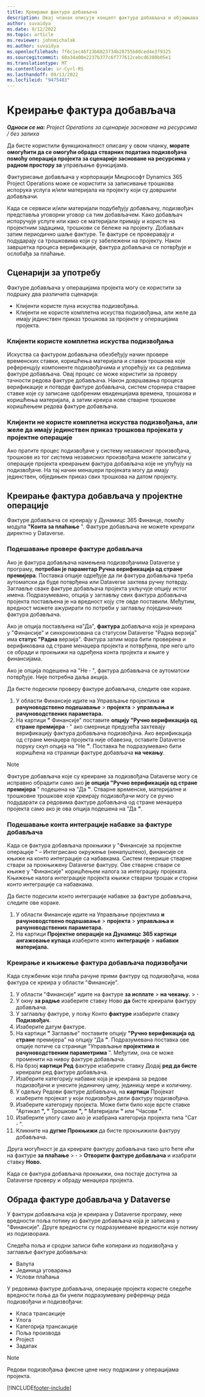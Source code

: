```yaml
---
title: Креирање фактура добављача
description: Овај чланак описује концепт фактура добављача и објашњава како да их креирате у корпорацији Мицрософт Dynamics 365 Project Operations.
author: suvaidya
ms.date: 9/12/2022
ms.topic: article
ms.reviewer: johnmichalak
ms.author: suvaidya
ms.openlocfilehash: 7f6c1ec46f23b6823734b28755b80ced4e3f9325
ms.sourcegitcommit: 60a34a00e2237b377c6f777612cebcd6380b05e1
ms.translationtype: MT
ms.contentlocale: sr-Cyrl-RS
ms.lasthandoff: 09/13/2022
ms.locfileid: "9475483"
---
```

# <a name="create-vendor-invoices"></a>Креирање фактура добављача

_**Односи се на:** Project Operations за сценарије засноване на ресурсима / без залиха_

Да бисте користили функционалност описану у овом чланку, **морате омогућити да се омогући обрада стварних података подизвођача помоћу операција пројекта за сценарије засноване на ресурсима** у **радном простору за** управљање функцијама.

Фактурисање добављача у корпорацији Мицрософт Dynamics 365 Project Operations може се користити за записивање трошкова испорука услуга и/или материјала на пројекту који су довршили добављачи.

Када се сервиси и/или материјали подубеђују добављачу, подизвођач представља уговорни уговор са тим добављачем. Како добављач испоручује услуге или како се материјали примају и користе на пројектним задацима, трошкови се бележе на пројекту. Добављач затим периодично шаље фактуре. Те фактуре се проверавају и подударају са трошковима који су забележени на пројекту. Након завршетка процеса верификације, фактура добављача се потврђује и ослобађа за плаћање.

## <a name="scenarios-for-use"></a>Сценарији за употребу

Фактуре добављача у операцијама пројекта могу се користити за подршку два различита сценарија:

- Клијенти користе пуна искуства подизвођања.
- Клијенти не користе комплетна искуства подизвођања, али желе да имају јединствен приказ трошкова за пројекте у операцијама пројекта.

### <a name="customers-use-the-full-subcontracting-experiences"></a>Клијенти користе комплетна искуства подизвођања

Искуства са фактуром добављача обезбеђују начин провере временских ставки, коришћења материјала и ставки трошкова које референцују компоненте подизвођачима и упорећују их са редовима фактуре добављача. Овај процес се може користити за проверу тачности редова фактуре добављача. Након довршавања процеса верификације и потврде фактуре добављача, систем сторнира стварне ставке које су записане одобреним евиденцијама времена, трошкова и коришћења материјала, а затим креира нове стварне трошкове коришћењем редова фактуре добављача.

### <a name="customers-dont-use-the-full-subcontracting-experiences-but-want-to-have-a-unified-view-of-costs-on-projects-in-project-operations"></a>Клијенти не користе комплетна искуства подизвођања, али желе да имају јединствен приказ трошкова пројеката у пројектне операције

Ако пратите процес подизвођаче у систему независног произвођача, трошкове из тог система независних произвођача можете записати у операције пројекта креирањем фактура добављача које не упућују на подизвођаче. На тај начин менаџери пројеката могу да имају јединствен, обједињен приказ свих трошкова на датом пројекту.

## <a name="create-vendor-invoices-in-project-operations"></a>Креирање фактура добављача у пројектне операције

Фактуре добављача се креирају у Дyнамицс 365 Финанце, помоћу модула **"Конта за плаћање** ". Фактуре добављача не можете креирати директно у Dataverse.

### <a name="set-up-vendor-invoice-verification"></a>Подешавање провере фактуре добављача

Ако је фактура добављача намењена подизвођачима Dataverse у програму, **потребан је параметар Ручна верификација од стране премијера**. Поставка опције одређује да ли фактура добављача треба аутоматски да буде потврђена или Dataverse захтева ручну потврду. Заглавље сваке фактуре добављача пројекта укључује опцију истог имена. Подразумевано, опција у заглављу свих фактура добављача пројекта постављена је на вредност коју сте овде поставили. Међутим, вредност можете ажурирати по потреби у заглављу појединачних фактура добављача.

Ако је опција постављена на"Да", **фактура** добављача која је креирана у "Финансије" и синхронизована са статусом Dataverse "Радна верзија" има **статус "Радна** верзија". Фактура затим мора бити проверена и верификована од стране менаџера пројекта и потврђена, пре него што се обради и прокњижи на одређена конта пројекта и књиге у финансијама.

Ако је опција подешена на "Не **·** ", фактура добављача се аутоматски потврђује. Није потребна даља акција.

Да бисте подесили проверу фактуре добављача, следите ове кораке.

1. У области Финансије идите на Управљање пројектима **и рачуноводствено подешавање** \> **пројекта** \> **управљања и рачуноводствених параметара.**
1. На картици **"** Финансије" поставите **опцију "Ручно верификација од стране премијера** **·** " ако смернице предузећа захтевају верификацију фактура добављача подизвођача. Ако верификација од стране менаџера пројекта није обавезна, оставите Dataverse поруку скуп опција на "Не **"**. Поставка ће подразумевано бити коришћена на страници фактуре добављача **на чекању**.

> [!NOTE]
> Фактуре добављача које су креиране за подизвођача Dataverse могу се исправно обрадити само ако **је опција "Ручно верификација од стране премијера** " подешена на "Да **"**. Стварне временске, материјалне и трошковне трошкове које креирају подизвођачи могу се ручно подударати са редовима фактуре добављача од стране менаџера пројекта само ако је ова опција подешена на "Да **"**.

### <a name="set-up-a-procurement-integration-account-for-vendor-invoices"></a>Подешавање конта интеграције набавке за фактуре добављача

Када се фактура добављача прокњижи у "Финансије за пројектне операције " – Интегрисано окружење (ненапуштено), финансије се књиже на конто интеграције са набавкама. Систем генерише стварне ствари за прокњижену Dataverse фактуру. Ове стварне ствари се књиже у "Финансије" коришћењем налога за интеграцију пројеката. Књижење налога интеграције пројекта књижи стварни трошак и сторни конто интеграције са набавкама.

Да бисте подесили конто интеграције набавке за фактуре добављача, следите ове кораке.

1. У области Финансије идите на Управљање пројектима **и рачуноводствено подешавање** \> **пројекта** \> **управљања и рачуноводствених параметара.**
1. На картици **Пројектне операције на Дyнамицс 365 картици ангажовање купаца** изаберите конто **интеграције** \> **набавки материјала.**

### <a name="create-and-post-subcontract-vendor-invoices"></a>Креирање и књижење фактура добављача подизвођачи

Када службеник који плаћа рачуне прими фактуру од подизвођача, нова фактура се креира у области "Финансије".

1. У области "Финансије" идите на фактуре **за исплате** \> **на чекању.** \> **·**
1. У окну **за радње** изаберите ставку Ново **да** бисте креирали фактуру добављача.
1. У заглављу фактуре, у пољу Конто **фактуре** изаберите ставку **Подизвођач**.
1. Изаберите датум фактуре.
1. На картици **"** Заглавље" поставите опцију **"Ручно верификација од стране** премијера" на опцију "Да **"**. Подразумевана поставка ове опције потиче са странице "Управљање **пројектима и рачуноводственим параметрима** ". Међутим, она се може променити на нивоу фактуре добављача.
1. На брзој **картици Ред** фактуре изаберите ставку Додај **ред да бисте** креирали ред фактуре добављача.
1. Изаберите категорију набавке која је креирана за редове подизвођачи и унесите јединичну цену, јединицу мере и количину.
1. У одељку Редови фактуре добављача, на **картици** Пројекат изаберите пројекат у који подизвођач дели фактуру подизвођача.
1. Изаберите категорију пројекта. Може бити било које врсте ставке "Артикал **", "** Трошкови **", "** Материјали **"** или "Часови **"**.
1. Изаберите улогу само ако је изабрана категорија пројекта типа "Сат **·** ".
1. Кликните на **дугме Прокњижи** да бисте прокњижили фактуру добављача.

Друга могућност је да креирате фактуру добављача тако што ћете ићи на фактуре **за плаћање** \> **·** \> **Отворити фактуре добављача** и изабрати ставку **Ново.**

Када се фактура добављача прокњижи, она постаје доступна за Dataverse проверу и обраду менаџера пројекта.

## <a name="vendor-invoice-processing-in-dataverse"></a>Обрада фактуре добављача у Dataverse

У фактури добављача која је креирана у Dataverse програму, неке вредности поља потииу из фактуре добављача која је записана у "Финансије". Друге вредности су подразумеване вредности које потииу из подизвораиа.

Следећа поља и сродни записи биће копирани из подизвођача у заглавље фактуре добављача:

- Валута
- Јединица уговарања
- Услови плаћања

У редовима фактуре добављача, операције пројекта користе следеће вредности поља да би унели подразумевану референцу реда подизвођачи и подизвођачи:

- Класа трансакције
- Улога
- Категорија трансакције
- Поља производа
- Project
- Задатак

> [!NOTE]
> Редови подизвођања фиксне цене нису подржани у операцијама пројекта.

[!INCLUDE[footer-include](../includes/footer-banner.md)]
